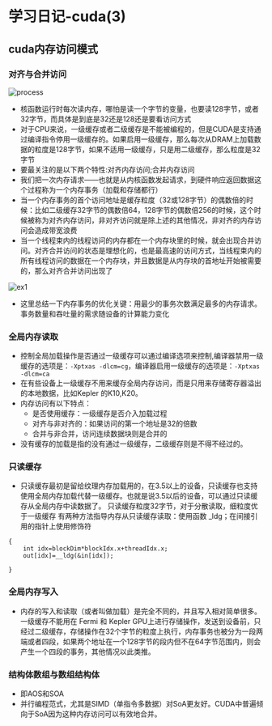 # 学习日记-cuda(3)
## cuda内存访问模式
### **对齐与合并访问**
![process](/mymd/学习日记-cuda（3）/process.png)
* 核函数运行时每次读内存，哪怕是读一个字节的变量，也要读128字节，或者32字节，而具体是到底是32还是128还是要看访问方式
* 对于CPU来说，一级缓存或者二级缓存是不能被编程的，但是CUDA是支持通过编译指令停用一级缓存的。如果启用一级缓存，那么每次从DRAM上加载数据的粒度是128字节，如果不适用一级缓存，只是用二级缓存，那么粒度是32字节
* 要最关注的是以下两个特性:对齐内存访问;合并内存访问
* 我们把一次内存请求——也就是从内核函数发起请求，到硬件响应返回数据这个过程称为一个内存事务（加载和存储都行）
* 当一个内存事务的首个访问地址是缓存粒度（32或128字节）的偶数倍的时候：比如二级缓存32字节的偶数倍64，128字节的偶数倍256的时候，这个时候被称为对齐内存访问，非对齐访问就是除上述的其他情况，非对齐的内存访问会造成带宽浪费
* 当一个线程束内的线程访问的内存都在一个内存块里的时候，就会出现合并访问。对齐合并访问的状态是理想化的，也是最高速的访问方式，当线程束内的所有线程访问的数据在一个内存块，并且数据是从内存块的首地址开始被需要的，那么对齐合并访问出现了

![ex1](/mymd/学习日记-cuda（3）/ex1.png)
* 这里总结一下内存事务的优化关键：用最少的事务次数满足最多的内存请求。事务数量和吞吐量的需求随设备的计算能力变化
### **全局内存读取**
* 控制全局加载操作是否通过一级缓存可以通过编译选项来控制,编译器禁用一级缓存的选项是：`-Xptxas -dlcm=cg`，编译器启用一级缓存的选项是：`-Xptxas -dlcm=ca`
* 在有些设备上一级缓存不用来缓存全局内存访问，而是只用来存储寄存器溢出的本地数据，比如Kepler 的K10,K20。
* 内存访问有以下特点：
    * 是否使用缓存：一级缓存是否介入加载过程
    * 对齐与非对齐的：如果访问的第一个地址是32的倍数
    * 合并与非合并，访问连续数据块则是合并的
* 没有缓存的加载是指的没有通过一级缓存，二级缓存则是不得不经过的。
### **只读缓存**
* 只读缓存最初是留给纹理内存加载用的，在3.5以上的设备，只读缓存也支持使用全局内存加载代替一级缓存。也就是说3.5以后的设备，可以通过只读缓存从全局内存中读数据了。
只读缓存粒度32字节，对于分散读取，细粒度优于一级缓存
有两种方法指导内存从只读缓存读取：使用函数 _ldg；在间接引用的指针上使用修饰符
```__global__ void copyKernel(float * in,float* out)
{
    int idx=blockDim*blockIdx.x+threadIdx.x;
    out[idx]=__ldg(&in[idx]);

}
```
### **全局内存写入**
* 内存的写入和读取（或者叫做加载）是完全不同的，并且写入相对简单很多。一级缓存不能用在 Fermi 和 Kepler GPU上进行存储操作，发送到设备前，只经过二级缓存，存储操作在32个字节的粒度上执行，内存事务也被分为一段两端或者四段，如果两个地址在一个128字节的段内但不在64字节范围内，则会产生一个四段的事务，其他情况以此类推。
### **结构体数组与数组结构体**
* 即AOS和SOA
* 并行编程范式，尤其是SIMD（单指令多数据）对SoA更友好。CUDA中普遍倾向于SoA因为这种内存访问可以有效地合并。